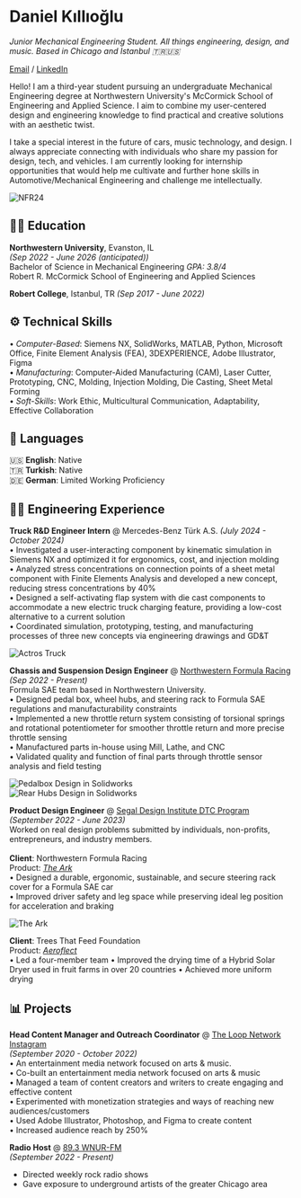 # Daniel Kıllıoğlu
_Junior Mechanical Engineering Student. All things engineering, design, and music. Based in Chicago and Istanbul 🇹🇷🇺🇸_ <br>

[Email](mailto:danielklloglu@gmail.com) / [LinkedIn](https://www.linkedin.com/in/danielkillioglu/)

Hello! I am a third-year student pursuing an undergraduate Mechanical Engineering degree at Northwestern University's McCormick School of Engineering and Applied Science. I aim to combine my user-centered design and engineering knowledge to find practical and creative solutions with an aesthetic twist.

I take a special interest in the future of cars, music technology, and design. I always appreciate connecting with individuals who share my passion for design, tech, and vehicles. I am currently looking for internship opportunities that would help me cultivate and further hone skills in Automotive/Mechanical Engineering and challenge me intellectually. <br>

![NFR24](./assets/MeNFR24.png)
<br>

## 👨‍🎓 Education
**Northwestern University**, Evanston, IL	<br> _(Sep 2022 - June 2026 (anticipated))_ <br>
Bachelor of Science in Mechanical Engineering	_GPA: 3.8/4_ <br>
Robert R. McCormick School of Engineering and Applied Sciences

**Robert College**, Istanbul, TR _(Sep 2017 - June 2022)_
<br>

## ⚙️ Technical Skills
• *Computer-Based*: Siemens NX, SolidWorks, MATLAB, Python, Microsoft Office, Finite Element Analysis (FEA), 3DEXPERIENCE, Adobe Illustrator, Figma <br>
• *Manufacturing*: Computer-Aided Manufacturing (CAM), Laser Cutter, Prototyping, CNC, Molding, Injection Molding, Die Casting, Sheet Metal Forming <br>
• *Soft-Skills*: Work Ethic, Multicultural Communication, Adaptability, Effective Collaboration
<br>

## 💬 Languages

🇺🇸 **English**: Native <br>
🇹🇷 **Turkish**: Native <br>
🇩🇪 **German**: Limited Working Proficiency <br>

## 🧑‍💻 Engineering Experience

**Truck R&D Engineer Intern** @ Mercedes-Benz Türk A.S. _(July 2024 - October 2024)_ <br>
• Investigated a user-interacting component by kinematic simulation in Siemens NX and optimized it for ergonomics, cost, and injection molding <br>
• Analyzed stress concentrations on connection points of a sheet metal component with Finite Elements Analysis and developed a new concept, reducing stress concentrations by 40% <br>
• Designed a self-activating flap system with die cast components to accommodate a new electric truck charging feature, providing a low-cost alternative to a current solution <br>
• Coordinated simulation, prototyping, testing, and manufacturing processes of three new concepts via engineering drawings and GD&T <br>

![Actros Truck](./assets/MercTruck.png)
<br>

**Chassis and Suspension Design Engineer** @ [Northwestern Formula Racing]((https://northwesternformularacing.com/)) _(Sep 2022 - Present)_ <br>
Formula SAE team based in Northwestern University. <br>
• Designed pedal box, wheel hubs, and steering rack to Formula SAE regulations and manufacturability constraints <br>
• Implemented a new throttle return system consisting of torsional springs and rotational potentiometer for smoother throttle return and more precise throttle sensing <br>
• Manufactured parts in-house using Mill, Lathe, and CNC <br>
• Validated quality and function of final parts through throttle sensor analysis and field testing <br>

![Pedalbox Design in Solidworks](./assets/newpedalbox.png)
<br>
![Rear Hubs Design in Solidworks](./assets/HUBS.png)

**Product Design Engineer** @ [Segal Design Institute DTC Program]((https://design.northwestern.edu/programs/take-design-course/design-thinking-communication/)) _(September 2022 - June 2023)_ <br>
Worked on real design problems submitted by individuals, non-profits, entrepreneurs, and industry members. <br>
<br>
**Client**: Northwestern Formula Racing <br>
Product: [_The Ark_](./theark.md) <br>
  • Designed a durable, ergonomic, sustainable, and secure steering rack cover for a Formula SAE car <br>
  • Improved driver safety and leg space while preserving ideal leg position for acceleration and braking <br>
  
![The Ark](./assets/theark1)
<br>

**Client**: Trees That Feed Foundation <br>
Product: [_Aeroflect_](./aeroflect.md) <br>
  • Led a four-member team
  • Improved the drying time of a Hybrid Solar Dryer used in fruit farms in over 20 countries
  • Achieved more uniform drying
<br>

## 📊 Projects

**Head Content Manager and Outreach Coordinator** @ [The Loop Network](https://www.linkedin.com/company/the-loop-net-work/) [Instagram](https://www.instagram.com/thealtrockloop/?hl=en/) <br>
_(September 2020 - October 2022)_ <br>
  • An entertainment media network focused on arts & music. <br>
  • Co-built an entertainment media network focused on arts & music <br>
  • Managed a team of content creators and writers to create engaging and effective content <br>
  • Experimented with monetization strategies and ways of reaching new audiences/customers <br>
  • Used Adobe Illustrator, Photoshop, and Figma to create content <br>
  • Increased audience reach by 250% <br>

**Radio Host** @ [89.3 WNUR-FM](https://wnur.northwestern.edu/) <br>
_(September 2022 - Present)_ <br>
  - Directed weekly rock radio shows
  - Gave exposure to underground artists of the greater Chicago area


